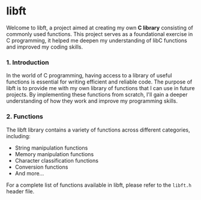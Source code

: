 # libft
Welcome to libft, a project aimed at creating my own **C library** consisting of commonly used functions. 
This project serves as a foundational exercise in C programming, it helped me deepen my understanding of libC functions and improved my coding skills.

### 1. Introduction
In the world of C programming, having access to a library of useful functions is essential for writing efficient and reliable code. 
The purpose of libft is to provide me with my own library of functions that I can use in future projects. 
By implementing these functions from scratch, I'll gain a deeper understanding of how they work and improve my programming skills.

### 2. Functions
The libft library contains a variety of functions across different categories, including:

* String manipulation functions
* Memory manipulation functions
* Character classification functions
* Conversion functions
* And more...

For a complete list of functions available in libft, please refer to the `libft.h` header file.
